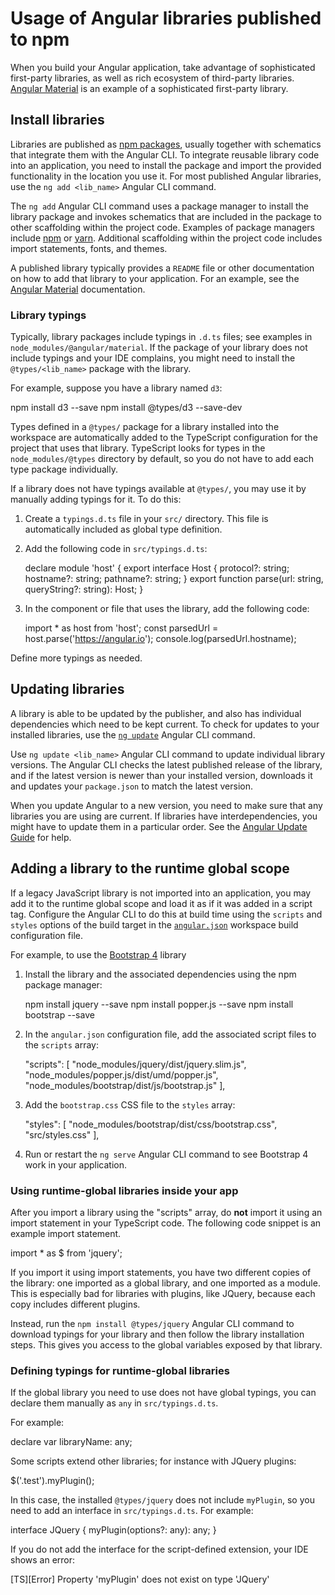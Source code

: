 # Usage of Angular libraries published to npm

When you build your Angular application, take advantage of sophisticated first-party libraries, as well as rich ecosystem of third-party libraries.
[Angular Material][AngularMaterialMain] is an example of a sophisticated first-party library.

## Install libraries

Libraries are published as [npm packages][GuideNpmPackages], usually together with schematics that integrate them with the Angular CLI.
To integrate reusable library code into an application, you need to install the package and import the provided functionality in the location you use it.
For most published Angular libraries, use the `ng add <lib_name>` Angular CLI command.

The `ng add` Angular CLI command uses a package manager to install the library package and invokes schematics that are included in the package to other scaffolding within the project code.
Examples of package managers include [npm][NpmjsMain] or [yarn][YarnpkgMain].
Additional scaffolding within the project code includes import statements, fonts, and themes.

A published library typically provides a `README` file or other documentation on how to add that library to your application.
For an example, see the [Angular Material][AngularMaterialMain] documentation.

### Library typings

Typically, library packages include typings in `.d.ts` files; see examples in `node_modules/@angular/material`.
If the package of your library does not include typings and your IDE complains, you might need to install the `@types/<lib_name>` package with the library.

For example, suppose you have a library named `d3`:

<docs-code language="shell">

npm install d3 --save
npm install @types/d3 --save-dev

</docs-code>

Types defined in a `@types/` package for a library installed into the workspace are automatically added to the TypeScript configuration for the project that uses that library.
TypeScript looks for types in the `node_modules/@types` directory by default, so you do not have to add each type package individually.

If a library does not have typings available at `@types/`, you may use it by manually adding typings for it.
To do this:

1. Create a `typings.d.ts` file in your `src/` directory.
    This file is automatically included as global type definition.

1. Add the following code in `src/typings.d.ts`:

    <docs-code language="typescript">

    declare module 'host' {
      export interface Host {
        protocol?: string;
        hostname?: string;
        pathname?: string;
      }
      export function parse(url: string, queryString?: string): Host;
    }

    </docs-code>

1. In the component or file that uses the library, add the following code:

    <docs-code language="typescript">

    import * as host from 'host';
    const parsedUrl = host.parse('https://angular.io');
    console.log(parsedUrl.hostname);

    </docs-code>

Define more typings as needed.

## Updating libraries

A library is able to be updated by the publisher, and also has individual dependencies which need to be kept current.
To check for updates to your installed libraries, use the [`ng update`][CliUpdate] Angular CLI command.

Use `ng update <lib_name>` Angular CLI command to update individual library versions.
The Angular CLI checks the latest published release of the library, and if the latest version is newer than your installed version, downloads it and updates your `package.json` to match the latest version.

When you update Angular to a new version, you need to make sure that any libraries you are using are current.
If libraries have interdependencies, you might have to update them in a particular order.
See the [Angular Update Guide][AngularUpdateMain] for help.

## Adding a library to the runtime global scope

If a legacy JavaScript library is not imported into an application, you may add it to the runtime global scope and load it as if it was added in a script tag.
Configure the Angular CLI to do this at build time using the `scripts` and `styles` options of the build target in the [`angular.json`][GuideWorkspaceConfig] workspace build configuration file.

For example, to use the [Bootstrap 4][GetbootstrapDocs40GettingStartedIntroduction] library

1. Install the library and the associated dependencies using the npm package manager:

    <docs-code language="shell">

    npm install jquery --save
    npm install popper.js --save
    npm install bootstrap --save

    </docs-code>

1. In the `angular.json` configuration file, add the associated script files to the `scripts` array:

    <docs-code language="json">

    "scripts": [
      "node_modules/jquery/dist/jquery.slim.js",
      "node_modules/popper.js/dist/umd/popper.js",
      "node_modules/bootstrap/dist/js/bootstrap.js"
    ],

    </docs-code>

1. Add the `bootstrap.css` CSS file to the `styles` array:

    <docs-code language="css">

    "styles": [
      "node_modules/bootstrap/dist/css/bootstrap.css",
      "src/styles.css"
    ],

    </docs-code>

1. Run or restart the `ng serve` Angular CLI command to see Bootstrap 4 work in your application.

### Using runtime-global libraries inside your app

After you import a library using the "scripts" array, do **not** import it using an import statement in your TypeScript code.
The following code snippet is an example import statement.

<docs-code language="typescript">

import * as $ from 'jquery';

</docs-code>

If you import it using import statements, you have two different copies of the library: one imported as a global library, and one imported as a module.
This is especially bad for libraries with plugins, like JQuery, because each copy includes different plugins.

Instead, run the `npm install @types/jquery` Angular CLI command to download typings for your library and then follow the library installation steps.
This gives you access to the global variables exposed by that library.

### Defining typings for runtime-global libraries

If the global library you need to use does not have global typings, you can declare them manually as `any` in `src/typings.d.ts`.

For example:

<docs-code language="typescript">

declare var libraryName: any;

</docs-code>

Some scripts extend other libraries; for instance with JQuery plugins:

<docs-code language="typescript">

$('.test').myPlugin();

</docs-code>

In this case, the installed `@types/jquery` does not include `myPlugin`, so you need to add an interface in `src/typings.d.ts`.
For example:

<docs-code language="typescript">

interface JQuery {
  myPlugin(options?: any): any;
}

</docs-code>

If you do not add the interface for the script-defined extension, your IDE shows an error:

<docs-code language="text">

[TS][Error] Property 'myPlugin' does not exist on type 'JQuery'

</docs-code>

[CliUpdate]: cli/update "ng update | CLI |Angular"

[GuideNpmPackages]: reference/configs/npm-packages "Workspace npm dependencies | Angular"

[GuideWorkspaceConfig]: reference/configs/workspace-config "Angular workspace configuration | Angular"

[Resources]: resources "Explore Angular Resources | Angular"

[AngularMaterialMain]: https://material.angular.io "Angular Material | Angular"

[AngularUpdateMain]: https://angular.dev/update-guide "Angular Update Guide | Angular"

[GetbootstrapDocs40GettingStartedIntroduction]: https://getbootstrap.com/docs/4.0/getting-started/introduction "Introduction | Bootstrap"

[NpmjsMain]: https://www.npmjs.com "npm"

[YarnpkgMain]: https://yarnpkg.com " Yarn"
